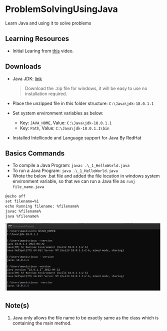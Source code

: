 # ProblemSolvingUsingJava

Learn Java and using it to solve problems

## Learning Resources

- Initial Learing from [this](https://www.youtube.com/watch?v=8cm1x4bC610&t=991s&ab_channel=Telusko) video.

## Downloads

- Java JDK: [link](https://www.oracle.com/java/technologies/downloads/)
  > Download the .zip file for windows, it will be easy to use no installation required.
- Place the unzipped file in this folder structure: `C:\Java\jdk-18.0.1.1`
- Set system environment variables as below:

  - Key: `JAVA_HOME`, Value: `C:\Java\jdk-18.0.1.1`
  - Key: `Path`, Value: `C:\Java\jdk-18.0.1.1\bin`

- Installed Intellicode and Language support for Java By RedHat

## Basics Commands

- To compile a Java Program: `javac .\_1_HelloWorld.java`
- To run a Java Program: `java .\_1_HelloWorld.java`
- Wrote the below .bat file and added the file location in windows system environment variable, so that we can run a Java file as `runj file_name.java`

```batch
@echo off
set filename=%1
echo Running filename: %filename%
javac %filename%
java %filename%
```

![CMD](/images/1.png)

## Note(s)

1. Java only allows the file name to be exactly same as the class which is containing the main method.
